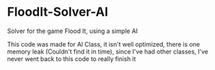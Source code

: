 # FloodIt-Solver-AI
Solver for the game Flood It, using a simple AI

This code was made for AI Class, it isn't well optimized, there is one memory leak (Couldn't find it in time), 
since I've had other classes, I've never went back to this code to really finish it
